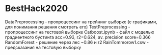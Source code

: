# BestHack2020 
DataPreprocessing - пропроцессинг на трейнинг выборке (с графиками, для понимания решения смотреть его)
TestPreprocessing - пропроцессинг на тестовой выборке
Catboost.ipynb - файл с моделью градиентного бустинга acc=0.93, r2=0.624, av. precision score=0.366
RandomForest - решение через лес ~0.86 и r2
RainTommorow1.csw - предсказания на тестовую выборку
